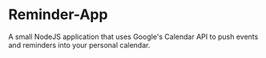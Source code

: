 # Reminder-App
A small NodeJS application that uses Google's Calendar API to push events and reminders into your personal calendar.

